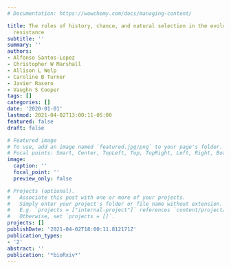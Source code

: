 ```yaml
---
# Documentation: https://wowchemy.com/docs/managing-content/

title: The roles of history, chance, and natural selection in the evolution of antibiotic
  resistance
subtitle: ''
summary: ''
authors:
- Alfonso Santos-Lopez
- Christopher W Marshall
- Allison L Welp
- Caroline B Turner
- Javier Rasero
- Vaughn S Cooper
tags: []
categories: []
date: '2020-01-01'
lastmod: 2021-04-02T13:00:11-05:00
featured: false
draft: false

# Featured image
# To use, add an image named `featured.jpg/png` to your page's folder.
# Focal points: Smart, Center, TopLeft, Top, TopRight, Left, Right, BottomLeft, Bottom, BottomRight.
image:
  caption: ''
  focal_point: ''
  preview_only: false

# Projects (optional).
#   Associate this post with one or more of your projects.
#   Simply enter your project's folder or file name without extension.
#   E.g. `projects = ["internal-project"]` references `content/project/deep-learning/index.md`.
#   Otherwise, set `projects = []`.
projects: []
publishDate: '2021-04-02T18:00:11.812171Z'
publication_types:
- '2'
abstract: ''
publication: '*bioRxiv*'
---
```

